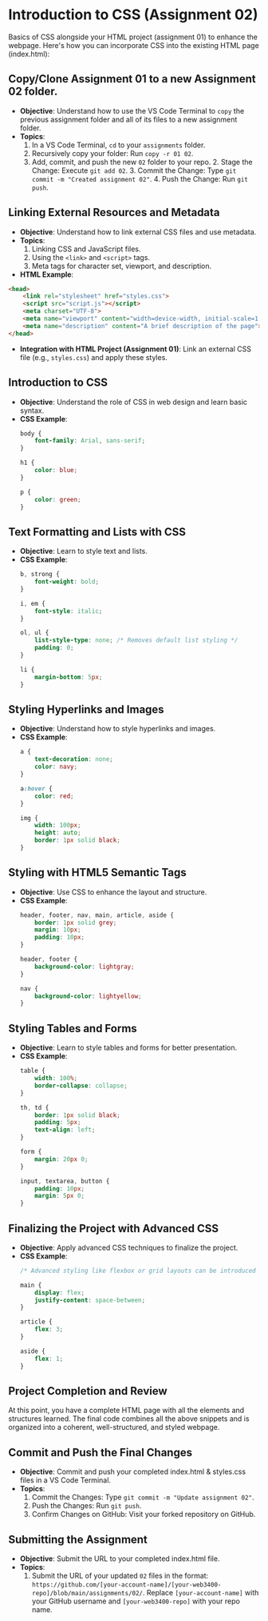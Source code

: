 # Introduction to CSS (Assignment 02)

Basics of CSS alongside your HTML project (assignment 01) to enhance the webpage. Here's how you can incorporate CSS into the existing HTML page (index.html):

## Copy/Clone Assignment 01 to a new Assignment 02 folder. 
- **Objective**: Understand how to use the VS Code Terminal to `copy` the previous assignment folder and all of its files to a new assignment folder.
- **Topics**:
  1. In a VS Code Terminal, `cd` to your `assignments` folder.
  2. Recursively copy your folder: Run `copy -r 01 02`.
  4. Add, commit, and push the new `02` folder to your repo.
     2. Stage the Change: Execute `git add 02`.
     3. Commit the Change: Type `git commit -m "Created assignment 02"`.
     4. Push the Change: Run `git push`.

## Linking External Resources and Metadata
- **Objective**: Understand how to link external CSS files and use metadata.
- **Topics**:
  1. Linking CSS and JavaScript files.
  2. Using the `<link>` and `<script>` tags.
  3. Meta tags for character set, viewport, and description.
- **HTML Example**:
```html
<head>
    <link rel="stylesheet" href="styles.css">
    <script src="script.js"></script>
    <meta charset="UTF-8">
    <meta name="viewport" content="width=device-width, initial-scale=1.0">
    <meta name="description" content="A brief description of the page">
</head>
```
- **Integration with HTML Project (Assignment 01)**: Link an external CSS file (e.g., `styles.css`) and apply these styles.

## Introduction to CSS
- **Objective**: Understand the role of CSS in web design and learn basic syntax.
- **CSS Example**: 
  ```css
  body {
      font-family: Arial, sans-serif;
  }

  h1 {
      color: blue;
  }

  p {
      color: green;
  }
  ```

## Text Formatting and Lists with CSS
- **Objective**: Learn to style text and lists.
- **CSS Example**:
  ```css
  b, strong {
      font-weight: bold;
  }

  i, em {
      font-style: italic;
  }

  ol, ul {
      list-style-type: none; /* Removes default list styling */
      padding: 0;
  }

  li {
      margin-bottom: 5px;
  }
  ```

## Styling Hyperlinks and Images
- **Objective**: Understand how to style hyperlinks and images.
- **CSS Example**:
  ```css
  a {
      text-decoration: none;
      color: navy;
  }

  a:hover {
      color: red;
  }

  img {
      width: 100px;
      height: auto;
      border: 1px solid black;
  }
  ```

## Styling with HTML5 Semantic Tags
- **Objective**: Use CSS to enhance the layout and structure.
- **CSS Example**:
  ```css
  header, footer, nav, main, article, aside {
      border: 1px solid grey;
      margin: 10px;
      padding: 10px;
  }

  header, footer {
      background-color: lightgray;
  }

  nav {
      background-color: lightyellow;
  }
  ```

## Styling Tables and Forms
- **Objective**: Learn to style tables and forms for better presentation.
- **CSS Example**:
  ```css
  table {
      width: 100%;
      border-collapse: collapse;
  }

  th, td {
      border: 1px solid black;
      padding: 5px;
      text-align: left;
  }

  form {
      margin: 20px 0;
  }

  input, textarea, button {
      padding: 10px;
      margin: 5px 0;
  }
  ```

## Finalizing the Project with Advanced CSS
- **Objective**: Apply advanced CSS techniques to finalize the project.
- **CSS Example**:
  ```css
  /* Advanced styling like flexbox or grid layouts can be introduced here */

  main {
      display: flex;
      justify-content: space-between;
  }

  article {
      flex: 3;
  }

  aside {
      flex: 1;
  }
  ```

## Project Completion and Review
At this point, you have a complete HTML page with all the elements and structures learned. The final code combines all the above snippets and is organized into a coherent, well-structured, and styled webpage.

## Commit and Push the Final Changes
- **Objective**: Commit and push your completed index.html & styles.css files in a VS Code Terminal.
- **Topics**:
  1. Commit the Changes: Type `git commit -m "Update assignment 02"`.
  2. Push the Changes: Run `git push`.
  3. Confirm Changes on GitHub: Visit your forked repository on GitHub.

## Submitting the Assignment
- **Objective**: Submit the URL to your completed index.html file.
- **Topics**:
  1. Submit the URL of your updated `02` files in the format: `https://github.com/[your-account-name]/[your-web3400-repo]/blob/main/assignments/02/`. Replace `[your-account-name]` with your GitHub username and `[your-web3400-repo]` with your repo name.

